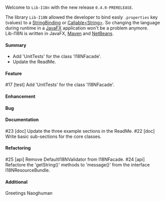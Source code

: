 Welcome to `Lib-I18n` with the new release `0.4.0-PRERELEASE`.

The library `Lib-I18N` allowed the developer to bind easly `.properties` key 
(values) to a [StringBinding] or [Callable&lt;String&gt;]. So changing the 
language during runtime in a [JavaFX] application won't be a problem anymore.  
Lib-I18N is written in JavaFX, [Maven] and [NetBeans].



#### Summary
* Add 'UnitTests' for the class 'I18NFacade'.
* Update the ReadMe.



#### Feature
#17 [test] Add 'UnitTests' for the class 'I18NFacade'.



#### Enhancement



#### Bug



#### Documentation
#23 [doc] Update the three example sections in the ReadMe.
#22 [doc] Write basic sub-sections for the core classes.



#### Refactoring
#25 [api] Remove DefaultI18NValidator from I18NFacade.
#24 [api] Refactore the 'getString()' methods to 'message()' from the interface I18NResourceBundle.



#### Additional



Greetings
Naoghuman



[//]: # (Issues which will be integrated in this release)



[//]: # (Links)
[Callable&lt;String&gt;]:https://docs.oracle.com/javase/8/docs/api/index.html?java/util/concurrent/Callable.html
[JavaFX]:http://docs.oracle.com/javase/8/javase-clienttechnologies.htm
[Maven]:http://maven.apache.org/
[NetBeans]:https://netbeans.org/
[StringBinding]:https://docs.oracle.com/javase/8/javafx/api/javafx/beans/binding/StringBinding.html
